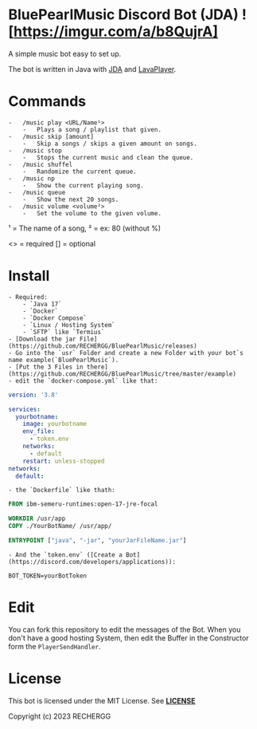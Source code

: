 # BluePearlMusic Discord Bot (JDA) ![https://imgur.com/a/b8QujrA]

A simple music bot easy to set up.

The bot is written in Java with [JDA](https://github.com/DV8FromTheWorld/JDA) and [LavaPlayer](https://github.com/sedmelluq/lavaplayer).

# Commands
    -   /music play <URL/Name¹> 
        -   Plays a song / playlist that given.
    -   /music skip [amount]
        -   Skip a songs / skips a given amount on songs.
    -   /music stop
        -   Stops the current music and clean the queue.
    -   /music shuffel
        -   Randomize the current queue.
    -   /music np
        -   Show the current playing song.
    -   /music queue
        -   Show the next 20 songs.
    -   /music volume <volume²>
        -   Set the volume to the given volume.

¹ = The name of a song, ² = ex: 80 (without %)

<> = required
[] = optional

# Install
    - Required:
        - `Java 17`
        - `Docker`
        - `Docker Compose`
        - `Linux / Hosting System`
        - `SFTP` like `Termius`
    - [Download the jar File](https://github.com/RECHERGG/BluePearlMusic/releases)
    - Go into the `usr` Folder and create a new Folder with your bot`s name example(`BluePearlMusic`).
    - [Put the 3 Files in there](https://github.com/RECHERGG/BluePearlMusic/tree/master/example)
    - edit the `docker-compose.yml` like that:
```yml
version: '3.8'

services:
  yourbotname:
    image: yourbotname
    env_file:
      - token.env
    networks:
      - default
    restart: unless-stopped
networks:
  default:
```
    - the `Dockerfile` like thath:
```Dockerfile
FROM ibm-semeru-runtimes:open-17-jre-focal

WORKDIR /usr/app
COPY ./YourBotName/ /usr/app/

ENTRYPOINT ["java", "-jar", "yourJarFileName.jar"]
```
    - And the `token.env` ([Create a Bot](https://discord.com/developers/applications)):
```env
BOT_TOKEN=yourBotToken
```

# Edit
You can fork this repository to edit the messages of the Bot.
When you don't have a good hosting System, then edit the Buffer in the Constructor form the `PlayerSendHandler`.

# License
This bot is licensed under the MIT License.
See [**LICENSE**](https://github.com/Rysefoxx/RyseInventory/blob/master/LICENSE)

Copyright (c) 2023 RECHERGG

    